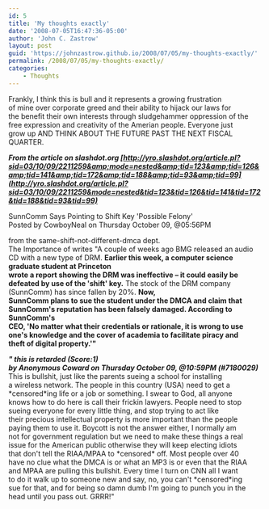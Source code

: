 ```yaml
---
id: 5
title: 'My thoughts exactly'
date: '2008-07-05T16:47:36-05:00'
author: 'John C. Zastrow'
layout: post
guid: 'https://johnzastrow.github.io/2008/07/05/my-thoughts-exactly/'
permalink: /2008/07/05/my-thoughts-exactly/
categories:
    - Thoughts
---
```


Frankly, I think this is bull and it represents a growing frustration  
of mine over corporate greed and their ability to hijack our laws for  
the benefit their own interests through sludgehammer oppression of the  
free expression and creativity of the Amerian people. Everyone just  
grow up AND THINK ABOUT THE FUTURE PAST THE NEXT FISCAL QUARTER.

 ***From the article on slashdot.org [http://yro.slashdot.org/article.pl?sid=03/10/09/2211259&amp;mode=nested&amp;tid=123&amp;tid=126&amp;tid=141&amp;tid=172&amp;tid=188&amp;tid=93&amp;tid=99](http://yro.slashdot.org/article.pl?sid=03/10/09/2211259&mode=nested&tid=123&tid=126&tid=141&tid=172&tid=188&tid=93&tid=99)***

SunnComm Says Pointing to Shift Key 'Possible Felony'  
Posted by CowboyNeal on Thursday October 09, @05:56PM  
  
from the same-shift-not-different-dmca dept.  
The Importance of writes "A couple of weeks ago BMG released an audio CD with a new type of DRM. **Earlier this week, a computer science graduate student at Princeton  
wrote a report showing the DRM was ineffective – it could easily be  
defeated by use of the 'shift' key.** The stock of the DRM company (SunnComm) has since fallen by 20%. **Now,  
SunnComm plans to sue the student under the DMCA and claim that  
SunnComm's reputation has been falsely damaged. According to SunnComm's  
CEO, 'No matter what their credentials or rationale, it is wrong to use  
one's knowledge and the cover of academia to facilitate piracy and  
theft of digital property.'"**

***" this is retarded (Score:1)  
by Anonymous Coward on Thursday October 09, @10:59PM (#7180029)***   
This is bullshit, just like the parents sueing a school for installing  
a wireless network. The people in this country (USA) need to get a  
\*censored\*ing life or a job or something. I swear to God, all anyone  
knows how to do here is call their frickin lawyers. People need to stop  
sueing everyone for every little thing, and stop trying to act like  
their precious intellectual property is more important than the people  
paying them to use it. Boycott is not the answer either, I normally am  
not for government regulation but we need to make these things a real  
issue for the American public otherwise they will keep electing idiots  
that don't tell the RIAA/MPAA to \*censored\* off. Most people over 40  
have no clue what the DMCA is or what an MP3 is or even that the RIAA  
and MPAA are pulling this bullshit. Every time I turn on CNN all I want  
to do it walk up to someone new and say, no, you can't \*censored\*ing  
sue for that, and for being so damn dumb I'm going to punch you in the  
head until you pass out. GRRR!"